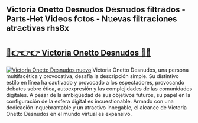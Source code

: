 ## Victoria Onetto Desnudos D𝚎sn𝚞dos filtr𝚊dos - Parts-Het Vid𝚎os f𝚘tos - N𝚞evas filtr𝚊ciones atr𝚊ctivas rhs8x

# <h2><a href="http://mbbcyw3.tromn.icu/?c=Victoria+Onetto+Desnudos">🔗👉👉👉 Victoria Onetto Desnudos 🔗🔗</a></h2>

[![Victoria Onetto Desnudos nuevo](https://i.imgur.com/pEAQMta.gif)](http://mbbcyw3.tromn.icu/?c=Victoria+Onetto+Desnudos)
Victoria Onetto Desnudos, una persona multifacética y provocativa, desafía la descripción simple. Su distintivo estilo en línea ha cautivado y provocado a los espectadores, provocando debates sobre ética, autoexpresión y las complejidades de las comunidades digitales. A pesar de la ambigüedad de sus objetivos futuros, su papel en la configuración de la esfera digital es incuestionable. Armado con una dedicación inquebrantable y un atractivo innegable, el alcance de Victoria Onetto Desnudos en el mundo virtual es expansivo.
